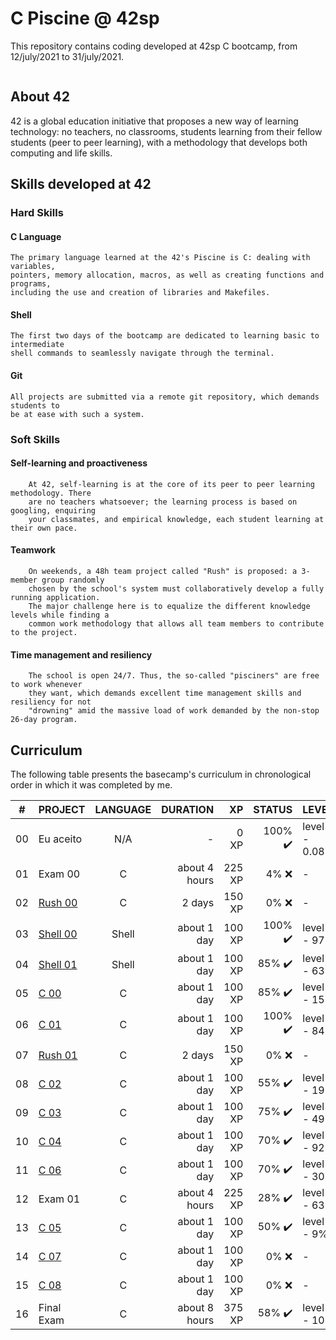 # C Piscine @ 42sp

This repository contains coding developed at 42sp C bootcamp, from 12/july/2021 to 31/july/2021.

<p align="center">
  <img src="">
</p>

## About 42

42 is a global education initiative that proposes a new way of learning technology: no teachers, no classrooms, students learning from their fellow students (peer to peer learning), with a methodology that develops both computing and life skills.

## Skills developed at 42

### Hard Skills
#### C Language
	The primary language learned at the 42's Piscine is C: dealing with variables,
	pointers, memory allocation, macros, as well as creating functions and programs,
	including the use and creation of libraries and Makefiles.

#### Shell
	The first two days of the bootcamp are dedicated to learning basic to intermediate
	shell commands to seamlessly navigate through the terminal.

#### Git
	All projects are submitted via a remote git repository, which demands students to
	be at ease with such a system.

### Soft Skills
#### Self-learning and proactiveness
		At 42, self-learning is at the core of its peer to peer learning methodology. There
		are no teachers whatsoever; the learning process is based on googling, enquiring
		your classmates, and empirical knowledge, each student learning at their own pace.

#### Teamwork
		On weekends, a 48h team project called "Rush" is proposed: a 3-member group randomly
		chosen by the school's system must collaboratively develop a fully running application.
		The major challenge here is to equalize the different knowledge levels while finding a
		common work methodology that allows all team members to contribute to the project.

#### Time management and resiliency
		The school is open 24/7. Thus, the so-called "pisciners" are free to work whenever
		they want, which demands excellent time management skills and resiliency for not
		"drowning" amid the massive load of work demanded by the non-stop 26-day program.
    
## Curriculum

The following table presents the basecamp's curriculum in chronological order in which it was completed by me.

|#	|PROJECT			|LANGUAGE	|DURATION	|XP		|STATUS				|LEVEL	|
|:-:|:--				|:-:		|--:		|--:		|--:				|:--	|
|00	|Eu aceito			|N/A		|-		|0 XP		|100% :heavy_check_mark:	|level 0 - 0.08% |	
|01	|Exam 00			|C		|about 4 hours	|225 XP		|4% :x:				|-|
|02	|[Rush 00](./rush00)		|C		|2 days		|150 XP		|0% :x:				|-|
|03	|[Shell 00](./shell00)		|Shell		|about 1 day	|100 XP		|100% :heavy_check_mark:	|level 0 - 97% |
|04	|[Shell 01](./shell01)		|Shell		|about 1 day	|100 XP		|85% :heavy_check_mark:		|level 1 - 63% |				
|05	|[C 00](./c00)			|C		|about 1 day	|100 XP		|85% :heavy_check_mark:		|level 2 - 15% |
|06	|[C 01](./c01)			|C		|about 1 day	|100 XP		|100% :heavy_check_mark:	|level 2 - 84% |
|07	|[Rush 01](./rush01)		|C		|2 days		|150 XP		|0% :x:				|-|
|08	|[C 02](./c02)			|C		|about 1 day	|100 XP		|55% :heavy_check_mark:		|level 3 - 19% |
|09	|[C 03](./c03)			|C		|about 1 day	|100 XP		|75% :heavy_check_mark:		|level 3 - 49%|
|10	|[C 04](./c04)			|C		|about 1 day	|100 XP		|70% :heavy_check_mark:		|level 3 - 92%|
|11	|[C 06](./c06)			|C		|about 1 day	|100 XP		|70% :heavy_check_mark:		|level 4 - 30%|
|12	|Exam 01			|C		|about 4 hours	|225 XP		|28% :heavy_check_mark:		|level 4 - 63%|
|13	|[C 05](./c05)			|C		|about 1 day	|100 XP		|50% :heavy_check_mark:		|level 5 - 9%|
|14	|[C 07](./c07)			|C		|about 1 day	|100 XP		|0% :x:				|-|			
|15	|[C 08](./c08)			|C		|about 1 day	|100 XP		|0% :x:				|-|			
|16	|Final Exam			|C		|about 8 hours	|375 XP		|58% :heavy_check_mark:		|level 6 - 10%	|

